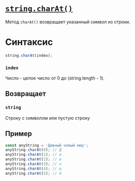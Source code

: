 # [`string.charAt()`](../index.md)

Метод `charAt()` возвращает указанный символ из строки.

# Синтаксис

```js
string.charAt(index);
```

### `index`

Число - целое число от 0 до (string.length - 1).

## Возвращает

### `string`

Строку с символом или пустую строку

## Пример

```js
const anyString = 'Дивный новый мир';
anyString.charAt(0); // Д
anyString.charAt(1); // и
anyString.charAt(2); // в
anyString.charAt(3); // н
anyString.charAt(4); // ы
anyString.charAt(5); // й
```
